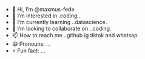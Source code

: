 - 👋 Hi, I’m @maxmus-fede
- 👀 I’m interested in .coding..
- 🌱 I’m currently learning ..datascience.
- 💞️ I’m looking to collaborate on ..coding.
- 📫 How to reach me ..github ig tiktok and whatsap.
- 😄 Pronouns: ...
- ⚡ Fun fact: ...

<!---
maxmus-fede/maxmus-fede is a ✨ special ✨ repository because its `README.md` (this file) appears on your GitHub profile.
You can click the Preview link to take a look at your changes.
--->
